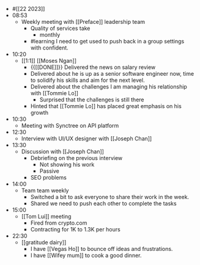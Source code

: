 - #[[22 2023]]
- 08:53
    - Weekly meeting with [[Preface]] leadership team
        - Quality of services take
            - monthly 
        - #learning I need to get used to push back in a group settings with confident.
- 10:20
    - [[1:1]] [[Moses Ngan]]
        - {{[[DONE]]}}  Delivered the news on salary review
        - Delivered about he is up as a senior software engineer now, time to solidify his skills and aim for the next level.
        - Delivered about the challenges I am managing his relationship with [[Tommie Lo]]
            - Surprised that the challenges is still there
        - Hinted that [[Tommie Lo]] has placed great emphasis on his growth
- 10:30
    - Meeting with Synctree on API platform
- 12:30
    - Interview with UI/UX designer with [[Joseph Chan]]
- 13:30
    - Discussion with [[Joseph Chan]]
        - Debriefing on the previous interview
            - Not showing his work
            - Passive
        - SEO problems
- 14:00
    - Team team weekly
        - Switched a bit to ask everyone to share their work in the week.
        - Shared we need to push each other to complete the tasks
- 15:00
    - [[Tom Lui]] meeting
        - Fired from crypto.com
        - Contracting for 1K to 1.3K per hours
- 22:30
    - [[gratitude dairy]]
        - I have [[Vegas Ho]] to bounce off ideas and frustrations.
        - I have [[Wifey mum]] to cook a good dinner.

